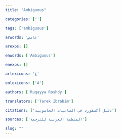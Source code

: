```yaml
---
title: "Ambiguous"

categories: ['']

tags: ['ambiguous']

arwords: 'غامض'

arexps: []

enwords: ['Ambiguous']

enexps: []

arlexicons: 'غ'

enlexicons: ['A']

authors: ['Ruqayya Roshdy']

translators: ['Tarek Ibrahim']

citations: ['دليل أكسفورد في السانيات الحاسوبية']

sources: ['المنظمة العربية للترجمة']

slug: ""
---
```

